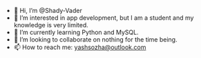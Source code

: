 - 👋 Hi, I’m @Shady-Vader
- 👀 I’m interested in app development, but I am a student and my knowledge is very limited. 
- 🌱 I’m currently learning Python and MySQL. 
- 💞️ I’m looking to collaborate on nothing for the time being. 
- 📫 How to reach me: yashsozha@outlook.com

<!---
Shady-Vader/Shady-Vader is a ✨ special ✨ repository because its `README.md` (this file) appears on your GitHub profile.
You can click the Preview link to take a look at your changes.
--->
